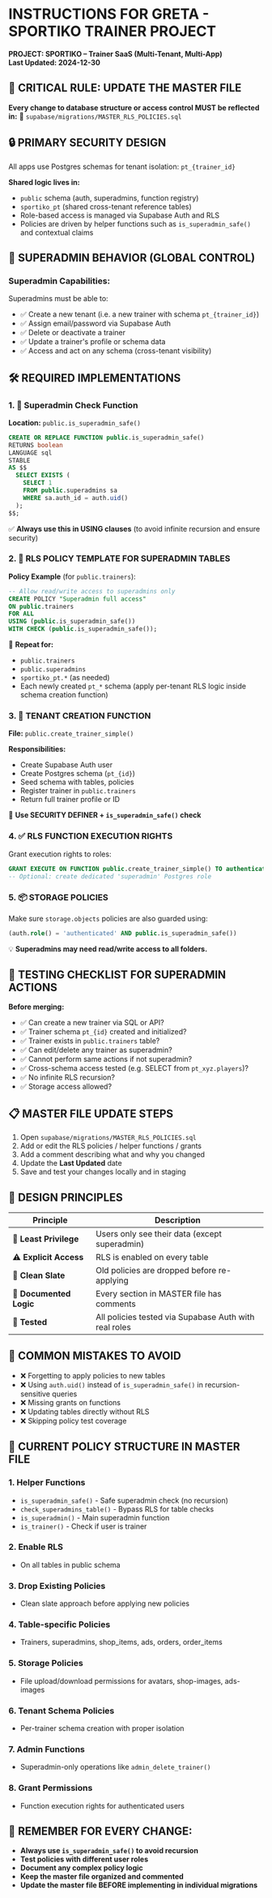 # INSTRUCTIONS FOR GRETA - SPORTIKO TRAINER PROJECT

**PROJECT: SPORTIKO – Trainer SaaS (Multi-Tenant, Multi-App)**  
**Last Updated: 2024-12-30**

## 🚨 CRITICAL RULE: UPDATE THE MASTER FILE
**Every change to database structure or access control MUST be reflected in:**
📄 `supabase/migrations/MASTER_RLS_POLICIES.sql`

## 🔒 PRIMARY SECURITY DESIGN
All apps use Postgres schemas for tenant isolation: `pt_{trainer_id}`

**Shared logic lives in:**
- `public` schema (auth, superadmins, function registry)
- `sportiko_pt` (shared cross-tenant reference tables)
- Role-based access is managed via Supabase Auth and RLS
- Policies are driven by helper functions such as `is_superadmin_safe()` and contextual claims

## 🧠 SUPERADMIN BEHAVIOR (GLOBAL CONTROL)

### Superadmin Capabilities:
Superadmins must be able to:
- ✅ Create a new tenant (i.e. a new trainer with schema `pt_{trainer_id}`)
- ✅ Assign email/password via Supabase Auth
- ✅ Delete or deactivate a trainer
- ✅ Update a trainer's profile or schema data
- ✅ Access and act on any schema (cross-tenant visibility)

## 🛠️ REQUIRED IMPLEMENTATIONS

### 1. 🔐 Superadmin Check Function
**Location:** `public.is_superadmin_safe()`

```sql
CREATE OR REPLACE FUNCTION public.is_superadmin_safe()
RETURNS boolean
LANGUAGE sql
STABLE
AS $$
  SELECT EXISTS (
    SELECT 1
    FROM public.superadmins sa
    WHERE sa.auth_id = auth.uid()
  );
$$;
```
✅ **Always use this in USING clauses** (to avoid infinite recursion and ensure security)

### 2. 🧱 RLS POLICY TEMPLATE FOR SUPERADMIN TABLES
**Policy Example** (for `public.trainers`):

```sql
-- Allow read/write access to superadmins only
CREATE POLICY "Superadmin full access"
ON public.trainers
FOR ALL
USING (public.is_superadmin_safe())
WITH CHECK (public.is_superadmin_safe());
```

🔁 **Repeat for:**
- `public.trainers`
- `public.superadmins`
- `sportiko_pt.*` (as needed)
- Each newly created `pt_*` schema (apply per-tenant RLS logic inside schema creation function)

### 3. 🔄 TENANT CREATION FUNCTION
**File:** `public.create_trainer_simple()`

**Responsibilities:**
- Create Supabase Auth user
- Create Postgres schema (`pt_{id}`)
- Seed schema with tables, policies
- Register trainer in `public.trainers`
- Return full trainer profile or ID

🔐 **Use SECURITY DEFINER + `is_superadmin_safe()` check**

### 4. ✅ RLS FUNCTION EXECUTION RIGHTS
Grant execution rights to roles:

```sql
GRANT EXECUTE ON FUNCTION public.create_trainer_simple() TO authenticated;
-- Optional: create dedicated 'superadmin' Postgres role
```

### 5. 📦 STORAGE POLICIES
Make sure `storage.objects` policies are also guarded using:

```sql
(auth.role() = 'authenticated' AND public.is_superadmin_safe())
```
💡 **Superadmins may need read/write access to all folders.**

## 🧪 TESTING CHECKLIST FOR SUPERADMIN ACTIONS
**Before merging:**
- ✅ Can create a new trainer via SQL or API?
- ✅ Trainer schema `pt_{id}` created and initialized?
- ✅ Trainer exists in `public.trainers` table?
- ✅ Can edit/delete any trainer as superadmin?
- ✅ Cannot perform same actions if not superadmin?
- ✅ Cross-schema access tested (e.g. SELECT from `pt_xyz.players`)?
- ✅ No infinite RLS recursion?
- ✅ Storage access allowed?

## 📋 MASTER FILE UPDATE STEPS
1. Open `supabase/migrations/MASTER_RLS_POLICIES.sql`
2. Add or edit the RLS policies / helper functions / grants
3. Add a comment describing what and why you changed
4. Update the **Last Updated** date
5. Save and test your changes locally and in staging

## 🧠 DESIGN PRINCIPLES

| Principle | Description |
|-----------|-------------|
| 🔐 **Least Privilege** | Users only see their data (except superadmin) |
| ⚠️ **Explicit Access** | RLS is enabled on every table |
| 🚫 **Clean Slate** | Old policies are dropped before re-applying |
| 💬 **Documented Logic** | Every section in MASTER file has comments |
| 🧪 **Tested** | All policies tested via Supabase Auth with real roles |

## 🛑 COMMON MISTAKES TO AVOID
- ❌ Forgetting to apply policies to new tables
- ❌ Using `auth.uid()` instead of `is_superadmin_safe()` in recursion-sensitive queries
- ❌ Missing grants on functions
- ❌ Updating tables directly without RLS
- ❌ Skipping policy test coverage

## 🎯 CURRENT POLICY STRUCTURE IN MASTER FILE

### 1. **Helper Functions**
- `is_superadmin_safe()` - Safe superadmin check (no recursion)
- `check_superadmins_table()` - Bypass RLS for table checks
- `is_superadmin()` - Main superadmin function
- `is_trainer()` - Check if user is trainer

### 2. **Enable RLS**
- On all tables in public schema

### 3. **Drop Existing Policies**
- Clean slate approach before applying new policies

### 4. **Table-specific Policies**
- Trainers, superadmins, shop_items, ads, orders, order_items

### 5. **Storage Policies**
- File upload/download permissions for avatars, shop-images, ads-images

### 6. **Tenant Schema Policies**
- Per-trainer schema creation with proper isolation

### 7. **Admin Functions**
- Superadmin-only operations like `admin_delete_trainer()`

### 8. **Grant Permissions**
- Function execution rights for authenticated users

## 🔧 REMEMBER FOR EVERY CHANGE:
- **Always use `is_superadmin_safe()` to avoid recursion**
- **Test policies with different user roles**
- **Document any complex policy logic**
- **Keep the master file organized and commented**
- **Update the master file BEFORE implementing in individual migrations**